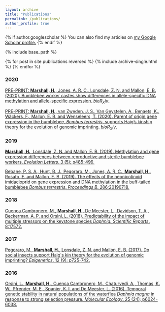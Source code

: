 ```yaml
---
layout: archive
title: "Publications"
permalink: /publications/
author_profile: true
---
```


{% if author.googlescholar %}
  You can also find my articles on <u><a href="{{author.googlescholar}}">my Google Scholar profile</a>.</u>
{% endif %}

{% include base_path %}

{% for post in site.publications reversed %}
  {% include archive-single.html %}
{% endfor %}

<h3>2020</h3>

[PRE-PRINT: **Marshall, H.**, Jones, A. R. C., Lonsdale, Z. N. and Mallon, E. B. (2020). Bumblebee worker castes show differences in allele-specific DNA methylation and allele-specific expression. *bioR<sub>X</sub>iv*.](https://doi.org/10.1101/2020.02.07.938423)

[PRE-PRINT: **Marshall, H.**, van Zweden, J. S., Van Geystelen, A., Benaets, K., Wäckers, F., Mallon, E. B. and Wenseleers, T. (2020). Parent of origin gene expression in the bumblebee, *Bombus terrestris*, supports Haig’s kinship theory for the evolution of genomic imprinting. *bioR<sub>X</sub>iv*.](https://doi.org/10.1101/2020.01.17.909168)

<h3>2019</h3>

[**Marshall, H.**, Lonsdale, Z. N. and Mallon, E. B. (2019). Methylation and gene expression differences between reproductive and sterile bumblebee workers. *Evolution Letters*. 3 (5); p485-499.](https://doi.org/10.1002/evl3.129)

[Bebane, P. S. A., Hunt, B. J., Pegoraro, M., Jones, A. R. C., **Marshall, H.**, Rosato, E. and Mallon, E. B. (2019). The effects of the neonicotinoid imidacloprid on gene expression and DNA methylation in the buff-tailed bumblebee *Bombus terrestris*. *Proceedings B*. 286:20190718.](https://doi.org/10.1098/rspb.2019.0718)

<h3>2018</h3>

[Cuenca Cambronero, M., **Marshall, H.**, De Meester, L., Davidson, T. A., Beckerman, A. P. and Orsini, L. (2018). Predictability of the impact of multiple stressors on the keystone species *Daphnia*. *Scientific Reports*. 8:17572.](https://doi.org/10.1038/s41598-018-35861-y)

<h3>2017</h3>

[Pegoraro, M., **Marshall, H.**, Lonsdale, Z. N. and Mallon, E. B. (2017). Do social insects support Haig's kin theory for the evolution of genomic imprinting? *Epigenetics*. 12 (9); p725-742.](https://doi.org/10.1080/15592294.2017.1348445)

<h3>2016</h3>

[Orsini, L., **Marshall, H.**, Cuenca Cambronero, M., Chaturvedi, A., Thomas, K. W., Pfrender, M. E., Spanier, K. I. and De Meester, L. (2016). Temporal genetic stability in natural populations of the waterflea *Daphnia magna* in response to strong selection pressure. *Molecular Ecology*. 25 (24); p6024-6038.](https://doi.org/10.1111/mec.13907)
